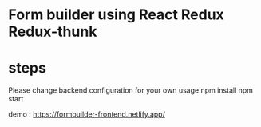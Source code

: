 # Form builder using React Redux Redux-thunk


# steps

Please change backend configuration for your own usage
npm install
npm start


demo : https://formbuilder-frontend.netlify.app/
